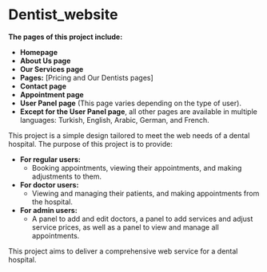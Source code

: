 # Dentist_website

**The pages of this project include:**  
- **Homepage**  
- **About Us page**  
- **Our Services page**  
- **Pages:** [Pricing and Our Dentists pages]  
- **Contact page**  
- **Appointment page**  
- **User Panel page** (This page varies depending on the type of user).  
- **Except for the User Panel page**, all other pages are available in multiple languages: Turkish, English, Arabic, German, and French.

This project is a simple design tailored to meet the web needs of a dental hospital. The purpose of this project is to provide:  
- **For regular users:**  
  - Booking appointments, viewing their appointments, and making adjustments to them.  
- **For doctor users:**  
  - Viewing and managing their patients, and making appointments from the hospital.  
- **For admin users:**  
  - A panel to add and edit doctors, a panel to add services and adjust service prices, as well as a panel to view and manage all appointments.  

This project aims to deliver a comprehensive web service for a dental hospital.